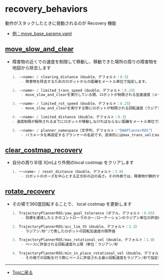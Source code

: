 # recovery_behaviors
動作がスタックしたときに発動されるのが Recovery 機能
- [例：move_base_params.yaml](sobit_navigation/param/sobit_turtlebot/move_base_params.yaml)

## [move_slow_and_clear](http://wiki.ros.org/move_slow_and_clear)
- 障害物の近くでの速度を制限して移動し、移動できた場所の周りの障害物を地図から除去します
    ```cpp
    1. ~<name> / clearing_distance（double、デフォルト：0.5）
        - 障害物を除去するためのロボットからの距離をメートル単位で指定します。

    2. ~<name> / limited_trans_speed（double，デフォルト：0.25）
        - move_slow_and_clearを実行している間、ロボットが制限される並進速度（メートル／秒）。

    3. ~<name> / limited_rot_speed（double、デフォルト：0.25）
        - move_slow_and_clearを実行する際にロボットが制限される回転速度（ラジアン/秒）を指定する。

    4. ~<name> / limited_distance（double、デフォルト：0.3）
    - 速度制限が解除されるまでにロボットが移動しなければならない距離をメートル単位で指定します。

    5. ~<name> / planner_namespace（文字列、デフォルト："DWAPlannerROS"）
        - パラメータを再設定するプランナーの名前です。具体的にはmax_trans_velとmax_rot_velのパラメータはこの名前空間内で再設定される。
    ```
## [clear_costmap_recovery](http://wiki.ros.org/clear_costmap_recovery) 
- 自分の周り半径 X[m]より外側のlocal costmap をクリアします
    ```cpp
    1. 〜<name> / reset_distance（double、デフォルト：3.0）
        - ロボットのポーズを中心とする正方形の辺の長さ。その外側では、障害物が静的マップに戻されたときにコストマップから削除されます。 
    ```

## [rotate_recovery](http://wiki.ros.org/rotate_recovery)
- その場で360度回転することで、 local costmap を更新します
    ```cpp
    1. TrajectoryPlannerROS/yaw_goal_tolerance（ダブル、デフォルト：0.05）
        - 目標を達成したときのコントローラのヨー/ローテーションのラジアン単位の許容値

    2. TrajectoryPlannerROS/acc_lim_th（double、デフォルト：3.2）
        - ラジアン/秒^2で表したロボットの回転加速度の限界値

    3. TrajectoryPlannerROS/max_rotational_vel（double、デフォルト：1.0）
        - ベースに許容される回転速度の上限（単位：ラジアン/秒

    4. TrajectoryPlannerROS/min_in_place_rotational_vel（double、デフォルト：0.4）
        - その場での回転を行う際にベースに許容される最小回転速度をラジアン/秒で指定します。
    ```

---

- [Topに戻る](https://gitlab.com/TeamSOBITS/sobit_navigation_stack#sobit-navigation-stack)